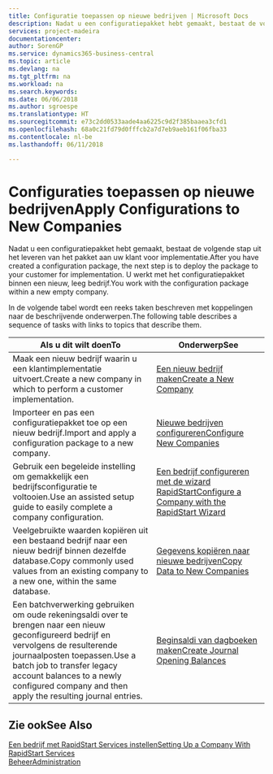 ```yaml
---
title: Configuratie toepassen op nieuwe bedrijven | Microsoft Docs
description: Nadat u een configuratiepakket hebt gemaakt, bestaat de volgende stap uit het leveren van het pakket aan uw klant voor implementatie. U gebruikt de configuratie met een nieuw, leeg bedrijf.
services: project-madeira
documentationcenter: 
author: SorenGP
ms.service: dynamics365-business-central
ms.topic: article
ms.devlang: na
ms.tgt_pltfrm: na
ms.workload: na
ms.search.keywords: 
ms.date: 06/06/2018
ms.author: sgroespe
ms.translationtype: HT
ms.sourcegitcommit: e73c2dd0533aade4aa6225c9d2f385baaea3cfd1
ms.openlocfilehash: 68a0c21fd79d0fffcb2a7d7eb9aeb161f06fba33
ms.contentlocale: nl-be
ms.lasthandoff: 06/11/2018

---
```

# <a name="apply-configurations-to-new-companies"></a><span data-ttu-id="749a7-104">Configuraties toepassen op nieuwe bedrijven</span><span class="sxs-lookup"><span data-stu-id="749a7-104">Apply Configurations to New Companies</span></span>
<span data-ttu-id="749a7-105">Nadat u een configuratiepakket hebt gemaakt, bestaat de volgende stap uit het leveren van het pakket aan uw klant voor implementatie.</span><span class="sxs-lookup"><span data-stu-id="749a7-105">After you have created a configuration package, the next step is to deploy the package to your customer for implementation.</span></span> <span data-ttu-id="749a7-106">U werkt met het configuratiepakket binnen een nieuw, leeg bedrijf.</span><span class="sxs-lookup"><span data-stu-id="749a7-106">You work with the configuration package within a new empty company.</span></span>  

 <span data-ttu-id="749a7-107">In de volgende tabel wordt een reeks taken beschreven met koppelingen naar de beschrijvende onderwerpen.</span><span class="sxs-lookup"><span data-stu-id="749a7-107">The following table describes a sequence of tasks with links to topics that describe them.</span></span>

|<span data-ttu-id="749a7-108">**Als u dit wilt doen**</span><span class="sxs-lookup"><span data-stu-id="749a7-108">**To**</span></span>|<span data-ttu-id="749a7-109">**Onderwerp**</span><span class="sxs-lookup"><span data-stu-id="749a7-109">**See**</span></span>|  
|------------|-------------|  
|<span data-ttu-id="749a7-110">Maak een nieuw bedrijf waarin u een klantimplementatie uitvoert.</span><span class="sxs-lookup"><span data-stu-id="749a7-110">Create a new company in which to perform a customer implementation.</span></span>|[<span data-ttu-id="749a7-111">Een nieuw bedrijf maken</span><span class="sxs-lookup"><span data-stu-id="749a7-111">Create a New Company</span></span>](admin-how-to-create-a-new-company.md)|  
|<span data-ttu-id="749a7-112">Importeer en pas een configuratiepakket toe op een nieuw bedrijf.</span><span class="sxs-lookup"><span data-stu-id="749a7-112">Import and apply a configuration package to a new company.</span></span>|[<span data-ttu-id="749a7-113">Nieuwe bedrijven configureren</span><span class="sxs-lookup"><span data-stu-id="749a7-113">Configure New Companies</span></span>](admin-how-to-configure-new-companies.md)|  
|<span data-ttu-id="749a7-114">Gebruik een begeleide instelling om gemakkelijk een bedrijfsconfiguratie te voltooien.</span><span class="sxs-lookup"><span data-stu-id="749a7-114">Use an assisted setup guide to easily complete a company configuration.</span></span>|[<span data-ttu-id="749a7-115">Een bedrijf configureren met de wizard RapidStart</span><span class="sxs-lookup"><span data-stu-id="749a7-115">Configure a Company with the RapidStart Wizard</span></span>](admin-how-to-configure-a-company-with-the-rapidstart-wizard.md)|
|<span data-ttu-id="749a7-116">Veelgebruikte waarden kopiëren uit een bestaand bedrijf naar een nieuw bedrijf binnen dezelfde database.</span><span class="sxs-lookup"><span data-stu-id="749a7-116">Copy commonly used values from an existing company to a new one, within the same database.</span></span>|[<span data-ttu-id="749a7-117">Gegevens kopiëren naar nieuwe bedrijven</span><span class="sxs-lookup"><span data-stu-id="749a7-117">Copy Data to New Companies</span></span>](admin-how-to-copy-data-to-new-companies.md)|  
|<span data-ttu-id="749a7-118">Een batchverwerking gebruiken om oude rekeningsaldi over te brengen naar een nieuw geconfigureerd bedrijf en vervolgens de resulterende journaalposten toepassen.</span><span class="sxs-lookup"><span data-stu-id="749a7-118">Use a batch job to transfer legacy account balances to a newly configured company and then apply the resulting journal entries.</span></span>|[<span data-ttu-id="749a7-119">Beginsaldi van dagboeken maken</span><span class="sxs-lookup"><span data-stu-id="749a7-119">Create Journal Opening Balances</span></span>](admin-how-to-create-journal-opening-balances.md)|  

## <a name="see-also"></a><span data-ttu-id="749a7-120">Zie ook</span><span class="sxs-lookup"><span data-stu-id="749a7-120">See Also</span></span>  
[<span data-ttu-id="749a7-121">Een bedrijf met RapidStart Services instellen</span><span class="sxs-lookup"><span data-stu-id="749a7-121">Setting Up a Company With RapidStart Services</span></span>](admin-set-up-a-company-with-rapidstart.md)  
[<span data-ttu-id="749a7-122">Beheer</span><span class="sxs-lookup"><span data-stu-id="749a7-122">Administration</span></span>](admin-setup-and-administration.md)

